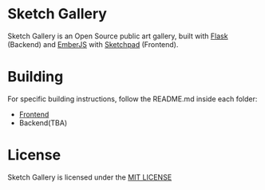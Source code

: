 # Sketch Gallery

Sketch Gallery is an Open Source public art gallery, built with [Flask](http://flask.pocoo.org/) (Backend)
and [EmberJS](http://emberjs.com/) with [Sketchpad](http://yiom.github.io/sketchpad/) (Frontend).

# Building

For specific building instructions, follow the README.md inside each folder:

- [Frontend](https://github.com/nihey/sketch-gallery/tree/master/sketch-frontend)
- Backend(TBA)

# License

Sketch Gallery is licensed under the [MIT LICENSE](http://opensource.org/licenses/MIT)
